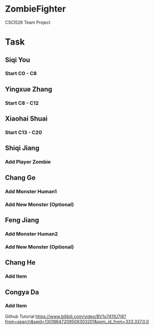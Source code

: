 # ZombieFighter
CSCI526 Team Project

# Task
## Siqi You
### Start C0 - C8

## Yingxue Zhang
### Start C8 - C12

## Xiaohai Shuai
### Start C13 - C20

## Shiqi Jiang
### Add Player Zombie

## Chang Ge
### Add Monster Human1
### Add New Monster (Optional)

## Feng Jiang
### Add Monster Human2
### Add New Monster (Optional)

## Chang He
### Add Item

## Congya Da
### Add Item

Github Tutorial
https://www.bilibili.com/video/BV1o7411U7j6?from=search&seid=13018647209506303201&spm_id_from=333.337.0.0